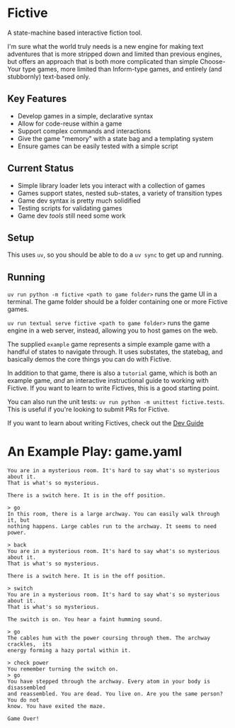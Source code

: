 # Fictive

A state-machine based interactive fiction tool.

I'm sure what the world truly needs is a new engine for making text adventures that is more stripped down and limited than previous engines, but offers an approach that is both more complicated than simple Choose-Your type games, more limited than Inform-type games, and entirely (and stubbornly) text-based only.

## Key Features
* Develop games in a simple, declarative syntax
* Allow for code-reuse within a game
* Support complex commands and interactions
* Give the game "memory" with a state bag and a templating system
* Ensure games can be easily tested with a simple script

## Current Status
* Simple library loader lets you interact with a collection of games
* Games support states, nested sub-states, a variety of transition types
* Game dev syntax is pretty much solidified
* Testing scripts for validating games
* Game dev *tools* still need some work

## Setup
This uses `uv`, so you should be able to do a `uv sync` to get up and running.

## Running
`uv run python -m fictive <path to game folder>` runs the game UI in a terminal. The game folder should be a folder containing one or more Fictive games.

`uv run textual serve fictive <path to game folder>` runs the game engine in a web server, instead, allowing you to host games on the web.

The supplied `example` game represents a simple example game with a handful of states to navigate through. It uses substates, the statebag, and basically demos the core things you can do with Fictive.

In addition to that game, there is also a `tutorial` game, which is both an example game, *and* an interactive instructional guide to working with Fictive. If you want to learn to write Fictives, this is a good starting point.

You can also run the unit tests: `uv run python -m unittest fictive.tests`. This is useful if you're looking to submit PRs for Fictive.

If you want to learn about writing Fictives, check out the [Dev Guide](DevGuide.md)

# An Example Play: game.yaml
```
You are in a mysterious room. It's hard to say what's so mysterious about it.
That is what's so mysterious.

There is a switch here. It is in the off position.

> go
In this room, there is a large archway. You can easily walk through it, but
nothing happens. Large cables run to the archway. It seems to need power.

> back
You are in a mysterious room. It's hard to say what's so mysterious about it.
That is what's so mysterious.

There is a switch here. It is in the off position.

> switch
You are in a mysterious room. It's hard to say what's so mysterious about it.
That is what's so mysterious.

The switch is on. You hear a faint humming sound.

> go
The cables hum with the power coursing through them. The archway crackles,  its
energy forming a hazy portal within it.

> check power
You remember turning the switch on.
> go
You have stepped through the archway. Every atom in your body is disassembled
and reassembled. You are dead. You live on. Are you the same person? You do not
know. You have exited the maze.

Game Over!
```
